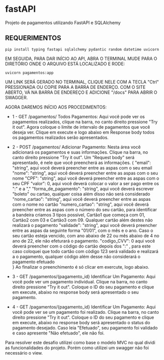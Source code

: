 # fastAPI
Projeto de pagamentos utilizando FastAPI e SQLAlchemy

## REQUERIMENTOS
`pip install typing fastapi sqlalchemy pydantic random datetime uvicorn`

EM SEGUIDA, PARA DAR INÍCIO AO API, ABRA O TERMINAL MUDE PARA O DIRETÓRIO ONDE O ARQUIVO ESTÁ LOCALIZADO E RODE: 

`uvicorn pagamentos:app`

UM LINK SERÁ GERADO NO TERMINAL, CLIQUE NELE COM A TECLA "Ctrl" PRESSIONADA OU COPIE PARA A BARRA DE ENDERÇO. COM O SITE ABERTO, VÁ NA BARRA DE ENDEREÇO E ADICIONE "/docs" PARA ABRIR O SWAGGER.


AGORA DAREMOS INÍCIO AOS PROCEDIMENTOS:

* 1 - GET /pagamentos/ Todos Pagamentos: Aqui você pode ver os pagamentos realizados, clique na barra, no canto direito pressione "Try it out". Agora coloque o limite de intervalo de pagamentos que você deseja ver. Clique em execute e logo abaixo em Response body todos os pagamentos realizados serão apresentados.

* 2 - POST /pagamentos/ Adicionar Pagamento: Nesta área você adicionará os pagamentos e suas informações. Clique na barra, no canto direito pressione "Try it out". Um "Request body" será apresentado, é nele que você preencherá as informações.
{
  "email": "string", aqui você deverá preencher entre as aspas com o seu email 
  "nome": "string", aqui você deverá preencher entre as aspas com o seu nome
  "CPF": "string", aqui você deverá preencher entre as aspas com o seu CPF
  "valor": 0, aqui você deverá colocar o valor a ser pago entre os ":" e a ","
  "forma_de_pagamento": "string", aqui você deverá escrever "boleto" ou cartao, qualquer coisa além disso não será considerado
  "nome_cartao": "string", aqui você deverá preencher entre as aspas com o nome no cartão
  "numero_cartao": "string", aqui você deverá preencher entre as aspas com o número do seu cartão, para identificar a bandeira criamos 3 tipos possível, Cartão1 que começa com 01, Cartão2 com 03 e Cartão3 com 09. Qualquer cartão além destes não realizará o pagamento
  "validade": "string", aqui você deverá preencher entre as aspas da seguinte forma "01/01", com o mês e o ano. Caso o seu cartão esteja vencido, com ano abaixo de 22 ou mês abaixo de 4 no ano de 22, ele não efeturará o pagamento.
  "codigo_CVV": 0 aqui você deverá preencher com o código do cartão depois dos ":" , para este caso coloquei que todo cartão com código 123 será validado e realizará a o pagamento, qualquer código além desse não considerará o pagamento efetuado 	
}
Ao finalizar o preenchimento é só clicar em exercute, logo abaixo.

* 3 - GET /pagamentos/{pagamento_id} Identificar Um Pagamento: Aqui você pode ver um pagamento individual. Clique na barra, no canto direito pressione "Try it out". Coloque o ID do seu pagamento e clique em execute, abaixo no response body será apresentado o seu pagamento. 

* 4 - GET /pagamentos/{pagamento_id} Identificar Um Pagamento: Aqui você pode ver se um pagamento foi realizado. Clique na barra, no canto direito pressione "Try it out". Coloque o ID do seu pagamento e clique em execute, abaixo no response body será apresentado o status do pagamento desejado. Caso leia "Efetuado", seu pagamento foi validado e caso apresente "Não efetuado", ele não foi.

Para resolver este desafio utilizei como base o modelo MVC no qual dividi as funcionalidades do projeto. Porém como utilizei um swagger não foi necessário o view.
